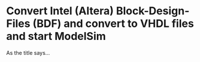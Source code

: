 # Convert Intel (Altera) Block-Design-Files (BDF) and convert to VHDL files and start ModelSim

As the title says...
